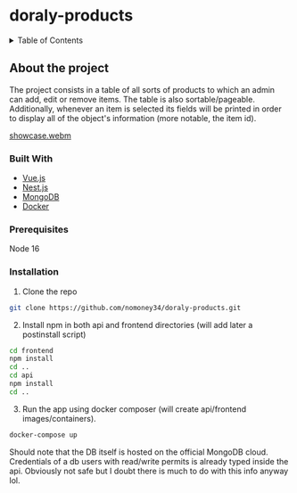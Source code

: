 # doraly-products

<details>
  <summary>Table of Contents</summary>
    <ol>
      <li> <a href="#about-the-project">About The Project</a> </li>
      <ul>
        <li><a href="#built-with">Built With</a></li>
      </ul>
      <li>
      <a href="#getting-started">Getting Started</a>
      <ul>
        <li><a href="#prerequisites">Prerequisites</a></li>
        <li><a href="#installation">Installation</a></li>
      </ul>
      </li>
    </ol>
</details>

## About the project

The project consists in a table of all sorts of products to which an admin can add, edit or remove items. The table is also sortable/pageable. Additionally, whenever an item is selected its fields will be printed in order to display all of the object's information (more notable, the item id).

[showcase.webm](https://user-images.githubusercontent.com/79592589/194172068-023c50d0-09b6-484f-aceb-327e812b14bc.webm)


### Built With
* [Vue.js](https://vuejs.org/)
* [Nest.js](https://nestjs.com/)
* [MongoDB](https://www.mongodb.com/)
* [Docker](https://www.docker.com/)

### Prerequisites

Node 16

### Installation
1. Clone the repo
  ```sh
  git clone https://github.com/nomoney34/doraly-products.git
  ```
2. Install npm in both api and frontend directories (will add later a postinstall script)
  ```sh
  cd frontend
  npm install
  cd ..
  cd api
  npm install
  cd ..
   ```
3. Run the app using docker composer (will create api/frontend images/containers).
```sh
docker-compose up
```

Should note that the DB itself is hosted on the official MongoDB cloud. Credentials of a db users with read/write permits is already typed inside the api. Obviously not safe but I doubt there is much to do with this info anyway lol.

    
